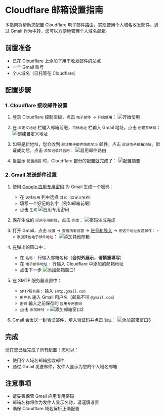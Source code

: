 # Cloudflare 邮箱设置指南

本指南将帮助您配置 Cloudflare 电子邮件路由，实现使用个人域名收发邮件。通过 Gmail 作为中转，您可以方便地管理个人域名邮箱。

## 前置准备

- 已在 Cloudflare 上添加了用于收发邮件的站点
- 一个 Gmail 账号
- 个人域名（已托管在 Cloudflare）

## 配置步骤

### 1. Cloudflare 接收邮件设置

1. 登录 Cloudflare 控制面板，点击 `电子邮件` -> `开始使用`：
   ![开始使用](images/cloudflare/start.png)

2. 在 `自定义地址` 栏输入邮箱前缀，`目标地址` 栏输入 Gmail 地址，点击 `创建并继续`：
   ![创建自定义地址](images/cloudflare/create-custom-address.png)

3. 如果是新地址，您会收到 `验证电子邮件路由地址` 邮件，点击 `验证电子邮箱地址`。验证成功后，点击 `添加记录并启用`：
   ![启用邮件路由](images/cloudflare/enable-email-routing.png)

4. 当显示 `配置摘要` 时，Cloudflare 部分的配置就完成了：
   ![配置摘要](images/cloudflare/configuration-summary.png)

### 2. Gmail 发送邮件设置

1. 使用 [Google 应用专用密码](https://myaccount.google.com/apppasswords) 为 Gmail 生成一个密码：
   - 在 `选择应用` 列中选择 `其它（自定义名称）`
   - 填写一个好记的名字（例如邮箱前缀）
   - 点击 `生成`
   ![应用专用密码](images/cloudflare/apppasswords.png)

2. 保存生成的 `应用专用密码`，点击 `完成`：
   ![密码生成完成](images/cloudflare/apppasswords-generated.png)

3. 打开 Gmail，点击 `设置` -> `查看所有设置` -> [账号和导入](https://mail.google.com/mail/#settings/accounts) -> `用这个地址发送邮件：` -> `添加其他电子邮件地址`：
   ![添加其他邮箱](images/cloudflare/add-another-email.png)

4. 在弹出的窗口中：
   - 在 `名称：` 行输入邮箱名称（**会对外展示，请慎重填写**）
   - 在 `电子邮件地址：` 行输入 Cloudflare 中添加的邮箱地址
   - 点击下一步
   ![添加邮箱窗口1](images/cloudflare/add-another-email-window1.png)

5. 在 SMTP 服务器设置中：
   - `SMTP服务器：` 输入 `smtp.gmail.com`
   - `用户名` 输入 Gmail 用户名（邮箱不带 `@gmail.com`）
   - `密码` 输入之前保存的 `应用专用密码`
   - 点击 `添加帐号 »`
   ![添加邮箱窗口2](images/cloudflare/add-another-email-window2.png)

6. Gmail 会发送一封验证邮件，填入验证码并点击 `验证`：
   ![添加邮箱窗口3](images/cloudflare/add-another-email-window3.png)

## 完成

现在您已经完成了所有配置！您可以：
- 使用个人域名邮箱接收邮件
- 通过 Gmail 发送邮件，发件人显示为您的个人域名邮箱

## 注意事项

- 请妥善保管 Gmail 应用专用密码
- 邮箱名称将作为发件人显示名称，请谨慎设置
- 确保 Cloudflare 域名解析正确配置
